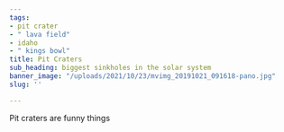 ```yaml
---
tags:
- pit crater
- " lava field"
- idaho
- " kings bowl"
title: Pit Craters
sub_heading: biggest sinkholes in the solar system
banner_image: "/uploads/2021/10/23/mvimg_20191021_091618-pano.jpg"
slug: ''

---
```

Pit craters are funny things